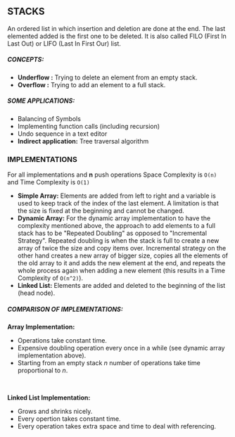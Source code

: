 ## STACKS

An ordered list in which insertion and deletion are done at the end. The last elemented added is the first one to be deleted. It is also called FILO (First In Last Out) or LIFO (Last In First Our) list.

##### CONCEPTS:
- **Underflow :** Trying to delete an element from an empty stack.
- **Overflow  :** Trying to add an element to a full stack.


##### SOME APPLICATIONS:
- Balancing of Symbols
- Implementing function calls (including recursion)
- Undo sequence in a text editor
- **Indirect application:** Tree traversal algorithm

### IMPLEMENTATIONS
For all implementations and **n** push operations Space Complexity is <code>O(n)</code> and Time Complexity is <code>O(1)</code>
- **Simple Array:** Elements are added from left to right and a variable is used to keep track of the index of the last element. A limitation is that the size is fixed at the beginning and cannot be changed.
- **Dynamic Array:** For the dynamic array implementation to have the complexity mentioned above, the approach to add elements to a full stack has to be "Repeated Doubling" as opposed to "Incremental Strategy". Repeated doubling is when the stack is full to create a new array of twice the size and copy items over. Incremental strategy on the other hand creates a new array of bigger size, copies all the elements of the old array to it and adds the new element at the end, and repeats the whole process again when adding a new element (this results in a Time Complexity of <code>O(n^2)</code>).
- **Linked List:** Elements are added and deleted to the beginning of the list (head node).

##### COMPARISON OF IMPLEMENTATIONS:
**Array Implementation:**<br>
- Operations take constant time.
- Expensive doubling operation every once in a while (see dynamic array implementation above).
- Starting from an empty stack *n* number of operations take time proportional to *n*.
<br>

**Linked List Implementation:**<br>
- Grows and shrinks nicely.
- Every opertion takes constant time.
- Every operation takes extra space and time to deal with referencing.





